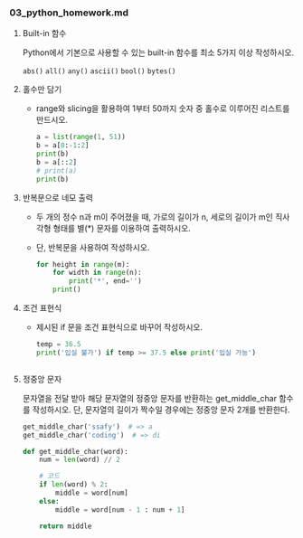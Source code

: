 ### 03_python_homework.md

1. Built-in 함수

   Python에서 기본으로 사용할 수 있는 built-in 함수를 최소 5가지 이상 작성하시오.

   `abs()` `all()` `any()` `ascii()` `bool()` `bytes()`

   
   
2. 홀수만 담기

   * range와 slicing을 활용하여 1부터 50까지 숫자 중 홀수로 이루어진 리스트를 만드시오.

     ```python
     a = list(range(1, 51))
     b = a[0:-1:2]
     print(b)
     b = a[::2]
     # print(a)
     print(b)
     ```
   
   
   
2. 반복문으로 네모 출력

   * 두 개의 정수 n과 m이 주어졌을 때, 가로의 길이가 n, 세로의 길이가 m인 직사각형 형태를 별(*) 문자를 이용하여 출력하시오.

   * 단, 반복문을 사용하여 작성하시오.
   
     ```python
     for height in range(m):
         for width in range(n):
             print('*', end='')
         print()
     ```
   
   
   
2. 조건 표현식

   - 제시된 if 문을 조건 표현식으로 바꾸어 작성하시오.

     ```python
     temp = 36.5
     print('입실 불가') if temp >= 37.5 else print('입실 가능')
   
   
   
5. 정중앙 문자

   문자열을 전달 받아 해당 문자열의 정중앙 문자를 반환하는 get_middle_char 함수를 작성하시오. 단, 문자열의 길이가 짝수일 경우에는 정중앙 문자 2개를 반환한다.

   ```python
   get_middle_char('ssafy')  # => a
   get_middle_char('coding')  # => di
   ```

   ```python
   def get_middle_char(word):
       num = len(word) // 2
   
       # 코드
       if len(word) % 2:
           middle = word[num]
       else:
           middle = word[num - 1 : num + 1]
   
       return middle
   ```

